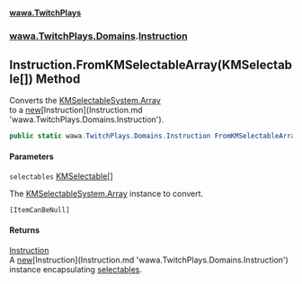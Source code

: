 #### [wawa.TwitchPlays](index.md 'index')
### [wawa.TwitchPlays.Domains](wawa.TwitchPlays.Domains.md 'wawa.TwitchPlays.Domains').[Instruction](Instruction.md 'wawa.TwitchPlays.Domains.Instruction')

## Instruction.FromKMSelectableArray(KMSelectable[]) Method

Converts the [KMSelectable](https://docs.microsoft.com/en-us/dotnet/api/KMSelectable 'KMSelectable')[System.Array](https://docs.microsoft.com/en-us/dotnet/api/System.Array 'System.Array')  
to a [new](https://docs.microsoft.com/en-us/dotnet/csharp/language-reference/keywords/new 'https://docs.microsoft.com/en-us/dotnet/csharp/language-reference/keywords/new')[Instruction](Instruction.md 'wawa.TwitchPlays.Domains.Instruction').

```csharp
public static wawa.TwitchPlays.Domains.Instruction FromKMSelectableArray(params KMSelectable[] selectables);
```
#### Parameters

<a name='wawa.TwitchPlays.Domains.Instruction.FromKMSelectableArray(KMSelectable[]).selectables'></a>

`selectables` [KMSelectable](https://docs.microsoft.com/en-us/dotnet/api/KMSelectable 'KMSelectable')[[]](https://docs.microsoft.com/en-us/dotnet/api/System.Array 'System.Array')

The [KMSelectable](https://docs.microsoft.com/en-us/dotnet/api/KMSelectable 'KMSelectable')[System.Array](https://docs.microsoft.com/en-us/dotnet/api/System.Array 'System.Array') instance to convert.<p/>`[ItemCanBeNull]`

#### Returns
[Instruction](Instruction.md 'wawa.TwitchPlays.Domains.Instruction')  
A [new](https://docs.microsoft.com/en-us/dotnet/csharp/language-reference/keywords/new 'https://docs.microsoft.com/en-us/dotnet/csharp/language-reference/keywords/new')[Instruction](Instruction.md 'wawa.TwitchPlays.Domains.Instruction') instance encapsulating [selectables](Instruction.FromKMSelectableArray(KMSelectable[]).md#wawa.TwitchPlays.Domains.Instruction.FromKMSelectableArray(KMSelectable[]).selectables 'wawa.TwitchPlays.Domains.Instruction.FromKMSelectableArray(KMSelectable[]).selectables').